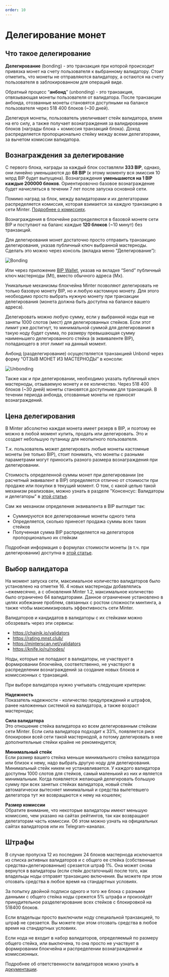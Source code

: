 ```yaml
---
order: 10
---
```


# Делегирование монет

## Что такое делегирование
**Делегирование** (bonding) - это транзакция при которой происходит привязка монет на счету пользователя к выбранному валидатору. Стоит отметить, что монеты не отправляются валидатору, а остаются на счету пользователя в заблокированном для операций виде.

Обратный процесс “**анбонд**” (unbonding) - это транзакция, отвязывающая монеты пользователя от валидатора. После транзакции анбонда, отозванные монеты становятся доступными на балансе пользователя через 518 400 блоков (~30 дней).

Делегируя монеты, пользователь увеличивает стейк валидатора, влияя на его силу, а также получает вознаграждения за валидирование блоков (награды блока + комиссия транзакций блока). Доход распределяется пропорционально стейку между всеми делегаторами, за вычетом комиссии валидатора.

## Вознаграждения за делегирование

С первого блока, награды за каждый блок составляли **333 BIP**, однако, они линейно уменьшаются до **68 BIP** (к этому моменту вся эмиссия 10 млрд BIP будет выпущена). Вознаграждения **уменьшаются на 1 BIP каждые 200000 блоков**. Ориентировочно базовое вознаграждение будет начисляться в течении 7 лет после запуска основной сети.

Помимо наград за блок, между валидаторами и их делегаторами распределяется комиссия, которая взимается за каждую транзакцию в сети Minter. [Подробнее о комиссиях](https://docs.minter.network/#section/Commissions).

Вознаграждения в блокчейне распределяются в базовой монете сети BIP и поступают на баланс каждые **120 блоков** (~10 минут) без транзакций.

Для делегирования монет достаточно просто отправить транзакцию делегирования, указав публичный ключ выбранной мастерноды. Сделать это можно через консоль (вкладка меню “Делегирование”):

![Bonding](/img/docs/bonding.jpg)

Или через приложение [BIP Wallet](https://www.bip.to/), указав на вкладке “Send” публичный ключ мастерноды (Mt), вместо обычного адреса (Mx).

Уникальные механизмы блокчейна Minter позволяют делегировать не только базовую монету BIP, но и любую кастомную монету. Для этого необходимо просто выбрать нужную монету при транзакции делегирования (монета должна быть доступна на балансе вашего адреса).

Делегировать можно любую сумму, если у выбранной ноды еще не заняты 1000 слотов (мест) для делегированных стейков. Если этот лимит уже достигнут, то минимальной суммой для делегирования в такую ноду будет сумма, по размеру превышающая сумму наименьшего делегированного стейка (в эквиваленте BIP), попадающего в этот лимит на данный момент.

Анбонд (разделегирование) осуществляется транзакцией Unbond через форму “ОТЗЫВ МОНЕТ ИЗ МАСТЕРНОДЫ” в консоли:

![Unbonding](/img/docs/unbonding.jpg)

Также как и при делегировании, необходимо указать публичный ключ мастерноды, отзываемую монету и ее количество. Через 518 400 блоков (~30 дней) монеты становятся доступными для транзакций. В течении периода анбонда, отозванные монеты не приносят вознаграждений.

## Цена делегирования

В Minter абсолютно каждая монета имеет резерв в BIP, и поэтому ее можно в любой момент купить, продать или делегировать. Это и создает небольшую путаницу для неопытного пользователя.

Т.к. пользователь может делегировать любые монеты кастомные монеты (не только BIP), стоит понимать, что монеты с разными параметрами могут приносить разного размера вознаграждения при делегировании.

Стоимость определенной суммы монет при делегировании (ее расчетный эквивалент в BIP) определяется отлично от стоимости при продаже или покупки в текущий момент. О том, с какой целью такой механизм реализован, можно узнать в разделе "Консенсус: Валидаторы и делегаторы" в [этой статье](https://medium.com/@danillashin/minter-blockchain-development-7b0da2ec4744).

Сам же механизм определения эквивалента в BIP выглядит так:
- Суммируются все делегированные монеты одного типа
- Определяется, сколько принесет продажа суммы всех таких стейков
- Полученная сумма BIP распределяется на делегаторов пропорционально их стейкам

Подробная информация о формулах стоимости монеты (в т.ч. при делегировании) доступна в [этой статье](https://help.minter.network/ru/questions/194-pochemu-raznye-servisy-pokazyvayut-raznuyu-stoimost-v-bip-moikh-monet-pochemu-summa-bip-pri-prodazhe-kastomnykh-monet-otlichaetsya-ot-summy-bip-kotoraya-uchityvaetsya-pri-delegirovanii-togo-zhe-kolichestva).

## Выбор валидатора

На момент запуска сети, максимальное количество валидаторов было установлено на отметке 16. 4 новых мастерноды добавлялись ~ежемесячно, а с обновления Minter 1.2, максимальное количество было ограничено 64 валидаторами. Данное ограничение установлено в целях избежание проблем, связанных с ростом сложности минтинга, а также чтобы максимизировать эффективность сети Minter.

Валидаторов и кандидатов в валидаторы с их стейками  можно обозревать через эти сервисы:
- https://chainik.io/validators
- https://rating.mnst.club/
- https://minterscan.net/validators
- https://knife.io/ru/nodes/

Ноды, которые не попадают в валидаторы, не участвуют в формировании блокчейна, соответственно, не участвуют в распределении вознаграждений за создание новых блоков и комиссионных с транзакций.

При выборе валидатора нужно учитывать следующие критерии:

**Надежность**<br>
Показатель надежности - количество предупреждений и штрафов, ранее наложенных системой на валидатора, а также возраст мастерноды;

**Сила валидатора**<br>
Это отношение стейка валидатора ко всем делегированным стейкам сети Minter. Если сила валидатора подходит к 33%, появляется риск блокировки всей сети такой мастернодой, а потому делегировать в нее дополнительные стейки крайне не рекомендуется;

**Минимальный стейк**<br>
Если размер вашего стейка меньше минимального стейка валидатора или близок к нему, надо выбрать другую ноду для делегирования. Минимальный стейк никем не устанавливается. У каждого валидатора доступны 1000 слотов для стейков, самый маленький из них и является минимальным. Когда появляется желающий делегировать большую сумму при всех занятых стейках валидатора, новый стейк автоматически вытесняет минимальный и средства вылетевшего делегатора тут же возвращаются к нему на кошелек;

**Размер комиссии**<br>
Обратите внимание, что некоторые валидаторы имеют меньшую комиссию, чем указано на сайтах рейтингов, так как возвращают делегаторам часть комиссии. Об этом можно узнать на официальных сайтах валидаторов или их Telegram-каналах.

## Штрафы

В случае пропуска 12 из последних 24 блоков мастернода исключается из списка активных валидаторов и с общего ее стейка  (собственные средства+делегированные) срезается штраф 1%. Она может снова вернутся в валидаторы (если стейк достаточный) после того, как владельцы ноды отправят транзакцию включения. Вы можете при этом отозвать средства в любое время на стандартных условиях. 

За попытку двойной подписи одного и того же блока с разными данными с общего стейка ноды срежется 5% штрафа и произойдёт принудительное разделегирование всех стейков с блокировкой на 518400 блоков. 

Если владельцы просто выключили ноду специальной транзакцией, то штраф не срезается. Вы можете при этом отозвать средства в любое время на стандартных условиях.

Если нода не входит в набор валидаторов, определяемый по размеру общего стейка, или выключена, то она просто не участвует в формировании блокчейна и распределении вознаграждений и комиссионных.

Подробнее об ответственности валидаторов можно узнать в [документации](https://docs.minter.network/#section/Validators/Rules-and-fines).
